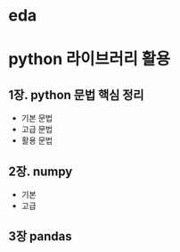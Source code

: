 # eda
# python 라이브러리 활용
## 1장. python 문법 핵심 정리
  * 기본 문법
  * 고급 문법
  * 활용 문법
## 2장. numpy
  * 기본
  * 고급
## 3장 pandas
